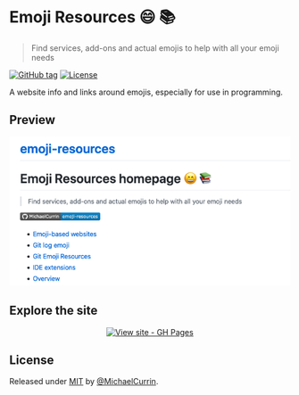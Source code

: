 # Emoji Resources 😄 📚
> Find services, add-ons and actual emojis to help with all your emoji needs

[![GitHub tag](https://img.shields.io/github/tag/MichaelCurrin/emoji-resources?include_prereleases=&sort=semver)](https://github.com/MichaelCurrin/emoji-resources/releases/)
[![License](https://img.shields.io/badge/License-MIT-blue)](#license)


A website info and links around emojis, especially for use in programming.


## Preview

<div align="center">
    <a href="https://michaelcurrin.github.io/emoji-resources/">
        <img src="/sample.png" alt="Sample screenshot" title="Sample screenshot" width="600" />
    </a>
</div>


## Explore the site

<div align="center">

[![View site - GH Pages](https://img.shields.io/badge/View_site-GH_Pages-2ea44f?style=for-the-badge)](https://michaelcurrin.github.io/emoji-resources/)

</div>


## License

Released under [MIT](/LICENSE) by [@MichaelCurrin](https://github.com/MichaelCurrin).
